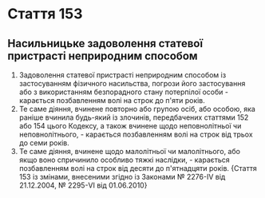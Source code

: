 Cтаття 153
====
Насильницьке задоволення статевої пристрасті неприродним способом
----
1. Задоволення статевої пристрасті неприродним способом із застосуванням фізичного насильства, погрози його застосування або з використанням безпорадного стану потерпілої особи -
карається позбавленням волі на строк до п'яти років.
2. Те саме діяння, вчинене повторно або групою осіб, або особою, яка раніше вчинила будь-який із злочинів, передбачених статтями 152 або 154 цього Кодексу, а також вчинене щодо неповнолітньої чи неповнолітнього, -
карається позбавленням волі на строк від трьох до семи років.
3. Те саме діяння, вчинене щодо малолітньої чи малолітнього, або якщо воно спричинило особливо тяжкі наслідки, -
карається позбавленням волі на строк від десяти до п'ятнадцяти років.
{Стаття 153 із змінами, внесеними згідно із Законами № 2276-IV від 21.12.2004, № 2295-VI від 01.06.2010}
